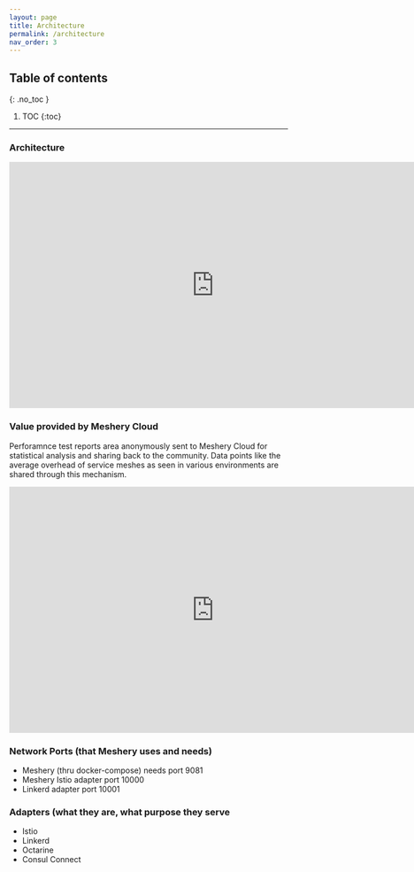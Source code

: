 ```yaml
---
layout: page
title: Architecture
permalink: /architecture
nav_order: 3
---
```


## Table of contents
{: .no_toc }

1. TOC
{:toc}

---
### Architecture
<div class="iframe-container">
    <iframe src="https://docs.google.com/presentation/d/e/2PACX-1vSj6eYr6AgZ4mBgOL_Gv9T4WyLBFkPv49asNtdw1_Gn_xCsk37QRhOjdBRB-3Jp1ehneFmm2dpgFie-/pub?start=false&loop=false&delayms=3000" 
            class="meshery-arch" frameborder="0" height="445px" width="739px" allowfullscreen="true" mozallowfullscreen="true" webkitallowfullscreen="true"
            allowtransparency="true"></iframe>
</div> 

### Value provided by Meshery Cloud
Perforamnce test reports area anonymously sent to Meshery Cloud for statistical analysis and sharing back to the community. Data points like the average overhead of service meshes as seen in various environments are shared through this mechanism.
<div class="iframe-container">
    <iframe src="https://docs.google.com/presentation/d/e/2PACX-1vSj6eYr6AgZ4mBgOL_Gv9T4WyLBFkPv49asNtdw1_Gn_xCsk37QRhOjdBRB-3Jp1ehneFmm2dpgFie-/pub?start=false&loop=false&delayms=3000&slide=id.g4f68f671f0_0_0" 
            class="meshery-arch" frameborder="0" height="445px" width="739px" allowfullscreen="true" mozallowfullscreen="true" webkitallowfullscreen="true"
            allowtransparency="true"></iframe>
</div> 

### Network Ports (that Meshery uses and needs)
- Meshery (thru docker-compose) needs port 9081
- Meshery Istio adapter port 10000
- Linkerd adapter port 10001


### Adapters (what they are, what purpose they serve
* Istio
* Linkerd
* Octarine
* Consul Connect
